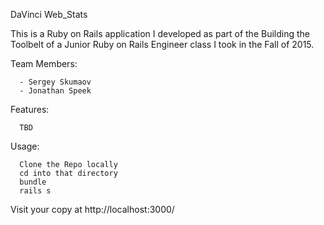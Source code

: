 DaVinci Web_Stats

This is a Ruby on Rails application I developed as part of the Building the Toolbelt of a Junior Ruby on Rails Engineer class I took in the Fall of 2015.

Team Members:

      - Sergey Skumaov
      - Jonathan Speek

Features:

      TBD
      
Usage:

      Clone the Repo locally
      cd into that directory
      bundle
      rails s

Visit your copy at http://localhost:3000/
